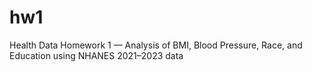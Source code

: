 # hw1
Health Data Homework 1 — Analysis of BMI, Blood Pressure, Race, and Education using NHANES 2021–2023 data
